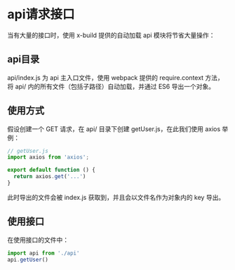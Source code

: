 # api请求接口

当有大量的接口时，使用 x-build 提供的自动加载 api 模块将节省大量操作：

## api目录

api/index.js 为 api 主入口文件，使用 webpack 提供的 require.context 方法，将 api/ 内的所有文件（包括子路径）自动加载，并通过 ES6 导出一个对象。

## 使用方式

假设创建一个 GET 请求，在 api/ 目录下创建 getUser.js，在此我们使用 axios 举例：

```JavaScript 
// getUser.js
import axios from 'axios';

export default function () {
  return axios.get('...')
}
```

此时导出的文件会被 index.js 获取到，并且会以文件名作为对象内的 key 导出。

## 使用接口

在使用接口的文件中：

```JavaScript
import api from './api'
api.getUser()
```
